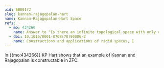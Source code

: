 ```yaml
---
uid: S000172
slug: kannan-rajagopalan-hart
name: Kannan-Rajagopalan-Hart Space
refs:
  - mo: 434266
    name: Answer to "Is there an infinite topological space with only countably many continuous functions to itself?"
  - doi: 10.1016/0001-8708(78)90006-3
    name: Constructions and applications of rigid spaces, I
---
```


In {{mo:434266}} KP Hart shows that an example of Kannan and Rajagopalan is 
constructable in ZFC.
